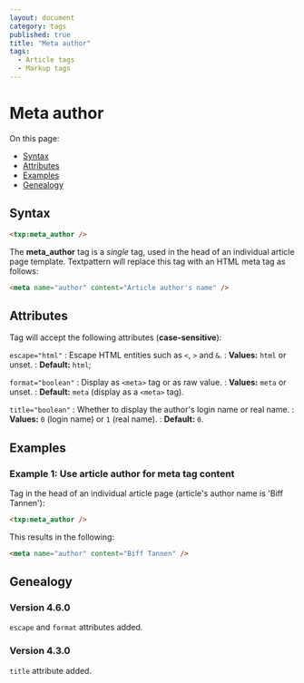 ```yaml
---
layout: document
category: tags
published: true
title: "Meta author"
tags:
  - Article tags
  - Markup tags
---
```


# Meta author

On this page:

* [Syntax](#syntax)
* [Attributes](#attributes)
* [Examples](#examples)
* [Genealogy](#genealogy)

## Syntax

~~~ html
<txp:meta_author />
~~~

The **meta_author** tag is a *single* tag, used in the head of an individual article page template. Textpattern will replace this tag with an HTML meta tag as follows:

~~~ html
<meta name="author" content="Article author's name" />
~~~

## Attributes

Tag will accept the following attributes (**case-sensitive**):

`escape="html"`
: Escape HTML entities such as `<`, `>` and `&`.
: **Values:** `html` or unset.
: **Default:** `html`;

`format="boolean"`
: Display as `<meta>` tag or as raw value.
: **Values:** `meta` or unset.
: **Default:** `meta` (display as a `<meta>` tag).

`title="boolean"`
: Whether to display the author's login name or real name.
: **Values:** `0` (login name) or `1` (real name).
: **Default:** `0`.

## Examples

### Example 1: Use article author for meta tag content

Tag in the head of an individual article page (article's author name is 'Biff Tannen'):

~~~ html
<txp:meta_author />
~~~

This results in the following:

~~~ html
<meta name="author" content="Biff Tannen" />
~~~

## Genealogy

### Version 4.6.0

`escape` and `format` attributes added.

### Version 4.3.0

`title` attribute added.
